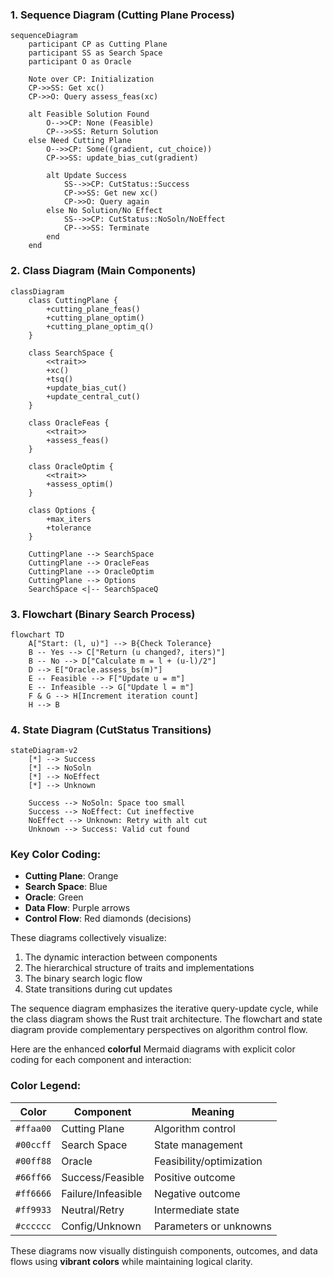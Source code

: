 
### 1. Sequence Diagram (Cutting Plane Process)
```mermaid
sequenceDiagram
    participant CP as Cutting Plane
    participant SS as Search Space
    participant O as Oracle

    Note over CP: Initialization
    CP->>SS: Get xc()
    CP->>O: Query assess_feas(xc)
    
    alt Feasible Solution Found
        O-->>CP: None (Feasible)
        CP-->>SS: Return Solution
    else Need Cutting Plane
        O-->>CP: Some((gradient, cut_choice))
        CP->>SS: update_bias_cut(gradient)
        
        alt Update Success
            SS-->>CP: CutStatus::Success
            CP->>SS: Get new xc()
            CP->>O: Query again
        else No Solution/No Effect
            SS-->>CP: CutStatus::NoSoln/NoEffect
            CP-->>SS: Terminate
        end
    end
```

### 2. Class Diagram (Main Components)
```mermaid
classDiagram
    class CuttingPlane {
        +cutting_plane_feas()
        +cutting_plane_optim()
        +cutting_plane_optim_q()
    }

    class SearchSpace {
        <<trait>>
        +xc()
        +tsq()
        +update_bias_cut()
        +update_central_cut()
    }

    class OracleFeas {
        <<trait>>
        +assess_feas()
    }

    class OracleOptim {
        <<trait>>
        +assess_optim()
    }

    class Options {
        +max_iters
        +tolerance
    }

    CuttingPlane --> SearchSpace
    CuttingPlane --> OracleFeas
    CuttingPlane --> OracleOptim
    CuttingPlane --> Options
    SearchSpace <|-- SearchSpaceQ
```

### 3. Flowchart (Binary Search Process)
```mermaid
flowchart TD
    A["Start: (l, u)"] --> B{Check Tolerance}
    B -- Yes --> C["Return (u changed?, iters)"]
    B -- No --> D["Calculate m = l + (u-l)/2"]
    D --> E["Oracle.assess_bs(m)"]
    E -- Feasible --> F["Update u = m"]
    E -- Infeasible --> G["Update l = m"]
    F & G --> H[Increment iteration count]
    H --> B
```

### 4. State Diagram (CutStatus Transitions)
```mermaid
stateDiagram-v2
    [*] --> Success
    [*] --> NoSoln
    [*] --> NoEffect
    [*] --> Unknown
    
    Success --> NoSoln: Space too small
    Success --> NoEffect: Cut ineffective
    NoEffect --> Unknown: Retry with alt cut
    Unknown --> Success: Valid cut found
```

### Key Color Coding:
- **Cutting Plane**: Orange
- **Search Space**: Blue
- **Oracle**: Green
- **Data Flow**: Purple arrows
- **Control Flow**: Red diamonds (decisions)

These diagrams collectively visualize:
1. The dynamic interaction between components
2. The hierarchical structure of traits and implementations
3. The binary search logic flow
4. State transitions during cut updates

The sequence diagram emphasizes the iterative query-update cycle, while the class diagram shows the Rust trait architecture. The flowchart and state diagram provide complementary perspectives on algorithm control flow.

Here are the enhanced **colorful** Mermaid diagrams with explicit color coding for each component and interaction:


### Color Legend:
| Color       | Component               | Meaning                     |
|-------------|-------------------------|-----------------------------|
| `#ffaa00`   | Cutting Plane           | Algorithm control           |
| `#00ccff`   | Search Space            | State management            |
| `#00ff88`   | Oracle                  | Feasibility/optimization    |
| `#66ff66`   | Success/Feasible        | Positive outcome            |
| `#ff6666`   | Failure/Infeasible      | Negative outcome            |
| `#ff9933`   | Neutral/Retry           | Intermediate state          |
| `#cccccc`   | Config/Unknown          | Parameters or unknowns      |

These diagrams now visually distinguish components, outcomes, and data flows using **vibrant colors** while maintaining logical clarity.
